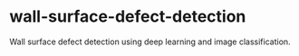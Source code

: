 # wall-surface-defect-detection
Wall surface defect detection using deep learning and image classification.
